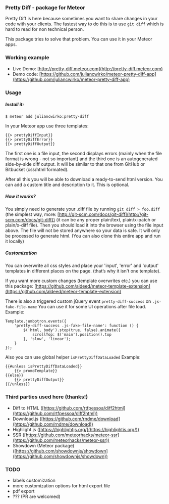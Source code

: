 ### Pretty Diff - package for Meteor

Pretty Diff is here because sometimes you want to share changes in your code  with your clients. The fastest way to do this is to use ````git diff```` which is hard to read for non technical person.

This package tries to solve that problem. You can use it in your Meteor apps.

### Working example

- Live Demo: [http://pretty-diff.meteor.com](http://pretty-diff.meteor.com)
- Demo code: [https://github.com/juliancwirko/meteor-pretty-diff-app](https://github.com/juliancwirko/meteor-pretty-diff-app)

### Usage

##### Install it:
```
$ meteor add juliancwirko:pretty-diff
```
In your Meteor app use three templates:
```
{{> prettyDiffInput}}
{{> prettyDiffError}}
{{> prettyDiffOutput}}
```

The first one is a file input, the second displays errors (mainly when the file format is wrong - not
so important) and the third one is an autogenerated side-by-side diff output. It will be similar to that
one from GitHub or Bitbucket (css/html formated).

After all this you will be able to download a ready-to-send html version. You can add a custom title
and description to it. This is optional.

##### How it works?

You simply need to generate your .diff file by running ````git diff > foo.diff```` (the simplest way, more: [http://git-scm.com/docs/git-diff](http://git-scm.com/docs/git-diff)) (it can be any proper plain/text, plain/x-patch or plain/x-diff file). Then you should load it into the browser using the file input above. The file will not be stored anywhere so your data is safe. It will only be processed to generate html. (You can also clone this entire app and run it locally)

##### Customization

You can overwrite all css styles and place your 'input', 'error' and 'output' templates in different places
on the page. (that’s why it isn't one template).

If you want more custom changes (template overwrites etc.) you can use this package: [https://github.com/aldeed/meteor-template-extension](https://github.com/aldeed/meteor-template-extension)

There is also a triggered custom jQuery event ````pretty-diff-success```` on ````.js-fake-file-name````
You can use it for some UI operations after file load.
Example:

```
Template.jumbotron.events({
    'pretty-diff-success .js-fake-file-name': function () {
        $('html, body').stop(true, false).animate({
            scrollTop: $('main').position().top
        }, 'slow', 'linear');
    }
});
```

Also you can use global helper ````isPrettyDiffDataLoaded````
Example:

```
{{#unless isPrettyDiffDataLoaded}}
    {{> promoTemplate}}
{{else}}
    {{> prettyDiffOutput}}
{{/unless}}
```

### Third parties used here (thanks!)

- Diff to HTML ([https://github.com/rtfpessoa/diff2html](https://github.com/rtfpessoa/diff2html))
- Download.js ([https://github.com/rndme/download](https://github.com/rndme/download))
- Highlight.js ([https://highlightjs.org/](https://highlightjs.org/))
- SSR ([https://github.com/meteorhacks/meteor-ssr](https://github.com/meteorhacks/meteor-ssr))
- Showdown (Meteor package) ([https://github.com/showdownjs/showdown](https://github.com/showdownjs/showdown))

### TODO

- labels customization
- more customization options for html export file
- pdf export
- ??? (PR are welcomed)
